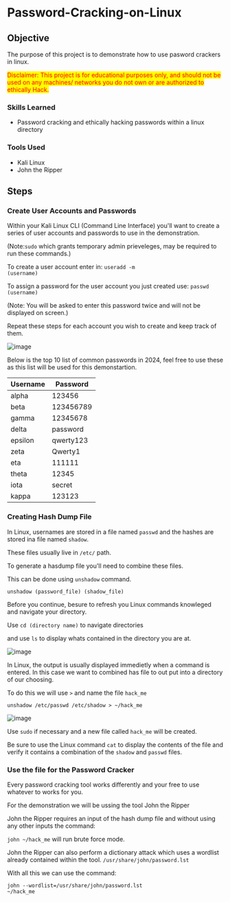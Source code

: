# Password-Cracking-on-Linux

## Objective
The purpose of this project is to demonstrate how to use pasword crackers in linux.

<mark style="color : red">Disclaimer: This project is for educational purposes only, and should not be used on any machines/ networks you do not own or are authorized to ethically Hack.</mark>

### Skills Learned
- Password cracking and ethically hacking passwords within a linux directory

### Tools Used
- Kali Linux
- John the Ripper

## Steps

### Create User Accounts and Passwords
Within your Kali Linux CLI (Command Line Interface) you'll want to create a series of user accounts and passwords to use in the demonstration.

(Note:<code>sudo</code> which grants temporary admin prieveleges, may be required to run these commands.)

To create a user account enter in: <code>useradd -m (username)</code>

To assign a password for the user account you just created use: <code>passwd (username)</code> 

(Note: You will be asked to enter this password twice and will not be displayed on screen.)

Repeat these steps for each account you wish to create and keep track of them.

![image](https://github.com/user-attachments/assets/24428cb3-9ba2-49b3-8ad0-249ef6352a63)

Below is the top 10 list of common passwords in 2024, feel free to use these as this list will be used for this demonstartion.

| Username | Password  |
|---       |---        |
| alpha    | 123456    |
| beta     | 123456789 |
| gamma    | 12345678  |
| delta    | password  |
| epsilon  | qwerty123 |
| zeta     | Qwerty1   |
| eta      | 111111    |
| theta    | 12345     |
| iota     | secret    |
| kappa    | 123123    |

### Creating Hash Dump File
In Linux, usernames are stored in a file named <code>passwd</code> and the hashes are stored ina file named <code>shadow</code>. 

These files usually live in <code>/etc/</code> path.

To generate a hasdump file you'll need to combine these files.

This can be done using <code>unshadow</code> command.

<code>unshadow (password_file) (shadow_file)</code>

Before you continue, besure to refresh you Linux commands knowleged and navigate your directory.

Use <code>cd (directory name)</code> to navigate directories

and use <code>ls</code> to display whats contained in the directory you are at.

![image](https://github.com/user-attachments/assets/a68757cc-ce6a-4c10-bfb4-a81d9a16446b)

In Linux, the output is usually displayed immedietly when a command is entered. In this case we want to combined has file to out put into a directory of our choosing.

To do this we will use <code>></code> and name the file <code>hack_me</code>

<code>unshadow /etc/passwd /etc/shadow > ~/hack_me</code>

![image](https://github.com/user-attachments/assets/f56b9688-90af-4b36-9f28-3bff061f12b3)

Use <code>sudo</code> if necessary and a new file called <code>hack_me</code> will be created.

Be sure to use the Linux command <code>cat</code> to display the contents of the file and verify it contains a combination of the <code>shadow</code> and <code>passwd</code> files.

### Use the file for the Password Cracker
Every password cracking tool works differently and your free to use whatever to works for you. 

For the demonstration we will be ussing the tool John the Ripper

John the Ripper requires an input of the hash dump file and without using any other inputs the command:

<code>john ~/hack_me</code> will run brute force mode.

John the Ripper can also perform a dictionary attack which uses a wordlist already contained within the tool. <code>/usr/share/john/password.lst</code>

With all this we can use the command:

<code>john --wordlist=/usr/share/john/password.lst ~/hack_me</code>






